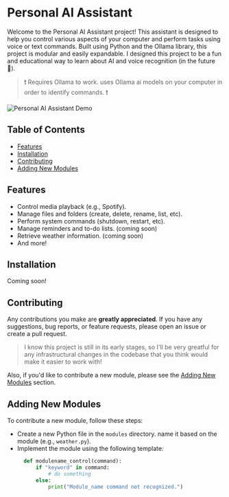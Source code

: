 # Personal AI Assistant

Welcome to the Personal AI Assistant project! This assistant is designed to help you control various aspects of your computer and perform tasks using voice or text commands. Built using Python and the Ollama library, this project is modular and easily expandable. I designed this project to be a fun and educational way to learn about AI and voice recognition (in the future 👀).
> ❗ Requires Ollama to work. uses Ollama ai models on your computer in order to identify commands. ❗

![Personal AI Assistant Demo](https://i.imgur.com/1mMf4UW.gif)

## Table of Contents

- [Features](#features)
- [Installation](#installation)
- [Contributing](#contributing)
- [Adding New Modules](#adding-new-modules)

## Features

- Control media playback (e.g., Spotify).
- Manage files and folders (create, delete, rename, list, etc).
- Perform system commands (shutdown, restart, etc).
- Manage reminders and to-do lists. (coming soon)
- Retrieve weather information. (coming soon)
- And more!

## Installation

Coming soon!

## Contributing

Any contributions you make are **greatly appreciated**. If you have any suggestions, bug reports, or feature requests, please open an issue or create a pull request.

> I know this project is still in its early stages, so I'll be very greatful for any infrastructural changes in the codebase that you think would make it easier to work with!

Also, if you'd like to contribute a new module, please see the [Adding New Modules](#adding-new-modules) section.

## Adding New Modules

To contribute a new module, follow these steps:

- Create a new Python file in the `modules` directory. name it based on the module (e.g., `weather.py`).
- Implement the module using the following template:
  ```python
    def modulename_control(command):
        if "keyword" in command:
            # do something
        else:
            print("Module_name command not recognized.")
  ```

<!--
To get started with the Personal AI Assistant, follow these steps:

1. **Clone the repository:**

   ```bash
   git clone https://github.com/yourusername/personal-ai-assistant.git
   cd personal-ai-assistant
   ``` -->
